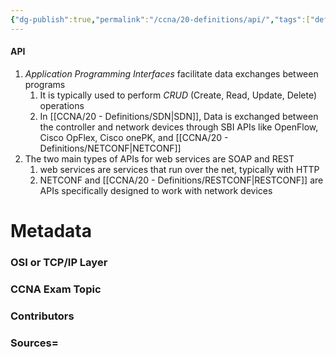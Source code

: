```yaml
---
{"dg-publish":true,"permalink":"/ccna/20-definitions/api/","tags":["defs_ccna"],"created":"2023-11-04T12:45:23.000-07:00","updated":"2023-11-08T13:26:19.318-08:00"}
---
```


#### API
1. *Application Programming Interfaces* facilitate data exchanges between programs
	1. It is typically used to perform *CRUD* (Create, Read, Update, Delete) operations
	2. In [[CCNA/20 - Definitions/SDN\|SDN]], Data is exchanged between the controller and network devices through SBI APIs like OpenFlow, Cisco OpFlex, Cisco onePK, and [[CCNA/20 - Definitions/NETCONF\|NETCONF]]
2. The two main types of APIs for web services are SOAP and REST
	1. web services are services that run over the net, typically with HTTP
	2. NETCONF and [[CCNA/20 - Definitions/RESTCONF\|RESTCONF]] are APIs specifically designed to work with network devices


# Metadata
### OSI or TCP/IP Layer

### CCNA Exam Topic

### Contributors

### Sources=